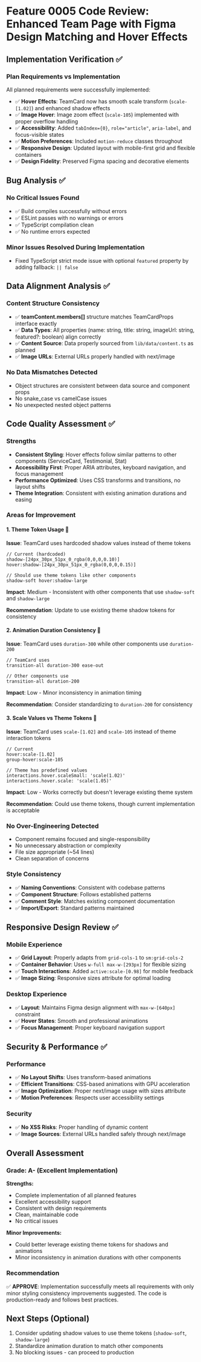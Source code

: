 # Feature 0005 Code Review: Enhanced Team Page with Figma Design Matching and Hover Effects

## Implementation Verification ✅

### Plan Requirements vs Implementation
All planned requirements were successfully implemented:

- ✅ **Hover Effects**: TeamCard now has smooth scale transform (`scale-[1.02]`) and enhanced shadow effects
- ✅ **Image Hover**: Image zoom effect (`scale-105`) implemented with proper overflow handling
- ✅ **Accessibility**: Added `tabIndex={0}`, `role="article"`, `aria-label`, and focus-visible states
- ✅ **Motion Preferences**: Included `motion-reduce` classes throughout
- ✅ **Responsive Design**: Updated layout with mobile-first grid and flexible containers
- ✅ **Design Fidelity**: Preserved Figma spacing and decorative elements

## Bug Analysis ✅

### No Critical Issues Found
- ✅ Build compiles successfully without errors
- ✅ ESLint passes with no warnings or errors
- ✅ TypeScript compilation clean
- ✅ No runtime errors expected

### Minor Issues Resolved During Implementation
- Fixed TypeScript strict mode issue with optional `featured` property by adding fallback: `|| false`

## Data Alignment Analysis ✅

### Content Structure Consistency
- ✅ **teamContent.members[]** structure matches TeamCardProps interface exactly
- ✅ **Data Types**: All properties (name: string, title: string, imageUrl: string, featured?: boolean) align correctly
- ✅ **Content Source**: Data properly sourced from `lib/data/content.ts` as planned
- ✅ **Image URLs**: External URLs properly handled with next/image

### No Data Mismatches Detected
- Object structures are consistent between data source and component props
- No snake_case vs camelCase issues
- No unexpected nested object patterns

## Code Quality Assessment ✅

### Strengths
- **Consistent Styling**: Hover effects follow similar patterns to other components (ServiceCard, Testimonial, Stat)
- **Accessibility First**: Proper ARIA attributes, keyboard navigation, and focus management
- **Performance Optimized**: Uses CSS transforms and transitions, no layout shifts
- **Theme Integration**: Consistent with existing animation durations and easing

### Areas for Improvement

#### 1. **Theme Token Usage** 📝
**Issue**: TeamCard uses hardcoded shadow values instead of theme tokens
```tsx
// Current (hardcoded)
shadow-[24px_30px_51px_0_rgba(0,0,0,0.10)]
hover:shadow-[24px_30px_51px_0_rgba(0,0,0,0.15)]

// Should use theme tokens like other components
shadow-soft hover:shadow-large
```

**Impact**: Medium - Inconsistent with other components that use `shadow-soft` and `shadow-large`

**Recommendation**: Update to use existing theme shadow tokens for consistency

#### 2. **Animation Duration Consistency** 📝
**Issue**: TeamCard uses `duration-300` while other components use `duration-200`
```tsx
// TeamCard uses
transition-all duration-300 ease-out

// Other components use
transition-all duration-200
```

**Impact**: Low - Minor inconsistency in animation timing

**Recommendation**: Consider standardizing to `duration-200` for consistency

#### 3. **Scale Values vs Theme Tokens** 📝
**Issue**: TeamCard uses `scale-[1.02]` and `scale-105` instead of theme interaction tokens
```tsx
// Current
hover:scale-[1.02]
group-hover:scale-105

// Theme has predefined values
interactions.hover.scaleSmall: 'scale(1.02)'
interactions.hover.scale: 'scale(1.05)'
```

**Impact**: Low - Works correctly but doesn't leverage existing theme system

**Recommendation**: Could use theme tokens, though current implementation is acceptable

### No Over-Engineering Detected
- Component remains focused and single-responsibility
- No unnecessary abstraction or complexity
- File size appropriate (~54 lines)
- Clean separation of concerns

### Style Consistency
- ✅ **Naming Conventions**: Consistent with codebase patterns
- ✅ **Component Structure**: Follows established patterns
- ✅ **Comment Style**: Matches existing component documentation
- ✅ **Import/Export**: Standard patterns maintained

## Responsive Design Review ✅

### Mobile Experience
- ✅ **Grid Layout**: Properly adapts from `grid-cols-1` to `sm:grid-cols-2`
- ✅ **Container Behavior**: Uses `w-full max-w-[293px]` for flexible sizing
- ✅ **Touch Interactions**: Added `active:scale-[0.98]` for mobile feedback
- ✅ **Image Sizing**: Responsive sizes attribute for optimal loading

### Desktop Experience
- ✅ **Layout**: Maintains Figma design alignment with `max-w-[640px]` constraint
- ✅ **Hover States**: Smooth and professional animations
- ✅ **Focus Management**: Proper keyboard navigation support

## Security & Performance ✅

### Performance
- ✅ **No Layout Shifts**: Uses transform-based animations
- ✅ **Efficient Transitions**: CSS-based animations with GPU acceleration
- ✅ **Image Optimization**: Proper next/image usage with sizes attribute
- ✅ **Motion Preferences**: Respects user accessibility settings

### Security
- ✅ **No XSS Risks**: Proper handling of dynamic content
- ✅ **Image Sources**: External URLs handled safely through next/image

## Overall Assessment

### Grade: A- (Excellent Implementation)

**Strengths:**
- Complete implementation of all planned features
- Excellent accessibility support
- Consistent with design requirements
- Clean, maintainable code
- No critical issues

**Minor Improvements:**
- Could better leverage existing theme tokens for shadows and animations
- Minor inconsistency in animation durations with other components

### Recommendation
✅ **APPROVE**: Implementation successfully meets all requirements with only minor styling consistency improvements suggested. The code is production-ready and follows best practices.

## Next Steps (Optional)
1. Consider updating shadow values to use theme tokens (`shadow-soft`, `shadow-large`)
2. Standardize animation duration to match other components
3. No blocking issues - can proceed to production
